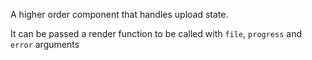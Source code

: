 A higher order component that handles upload state.

It can be passed a render function to be called with `file`, `progress` and `error` arguments
